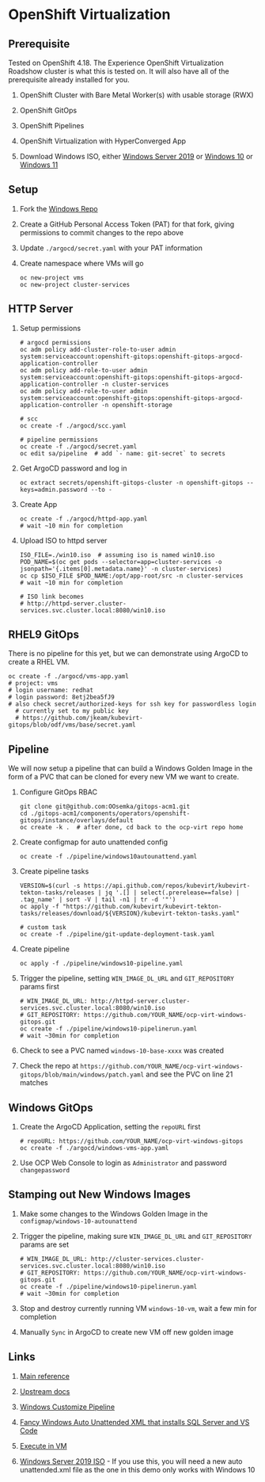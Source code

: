 # OpenShift Virtualization

## Prerequisite

Tested on OpenShift 4.18.
The Experience OpenShift Virtualization Roadshow cluster is what this is tested on.
It will also have all of the prerequisite already installed for you.

1. OpenShift Cluster with Bare Metal Worker(s) with usable storage (RWX)

2. OpenShift GitOps

3. OpenShift Pipelines

4. OpenShift Virtualization with HyperConverged App

5. Download Windows ISO,
either [Windows Server 2019](https://www.microsoft.com/en-us/evalcenter/download-windows-server-2019)
or [Windows 10](https://www.microsoft.com/en-us/software-download/windows10ISO)
or [Windows 11](https://www.microsoft.com/en-us/software-download/windows11)

## Setup

1. Fork the [Windows Repo](https://github.com/jkeam/ocp-virt-windows-gitops)

2. Create a GitHub Personal Access Token (PAT) for that fork,
giving permissions to commit changes to the repo above

3. Update `./argocd/secret.yaml` with your PAT information

4. Create namespace where VMs will go

    ```shell
    oc new-project vms
    oc new-project cluster-services
    ```

## HTTP Server

1. Setup permissions

    ```shell
    # argocd permissions
    oc adm policy add-cluster-role-to-user admin system:serviceaccount:openshift-gitops:openshift-gitops-argocd-application-controller
    oc adm policy add-role-to-user admin system:serviceaccount:openshift-gitops:openshift-gitops-argocd-application-controller -n cluster-services
    oc adm policy add-role-to-user admin system:serviceaccount:openshift-gitops:openshift-gitops-argocd-application-controller -n openshift-storage

    # scc
    oc create -f ./argocd/scc.yaml

    # pipeline permissions
    oc create -f ./argocd/secret.yaml
    oc edit sa/pipeline  # add `- name: git-secret` to secrets
    ```

2. Get ArgoCD password and log in

    ```shell
    oc extract secrets/openshift-gitops-cluster -n openshift-gitops --keys=admin.password --to -
    ```

3. Create App

    ```shell
    oc create -f ./argocd/httpd-app.yaml
    # wait ~10 min for completion
    ```

4. Upload ISO to httpd server

    ```shell
    ISO_FILE=./win10.iso  # assuming iso is named win10.iso
    POD_NAME=$(oc get pods --selector=app=cluster-services -o jsonpath='{.items[0].metadata.name}' -n cluster-services)
    oc cp $ISO_FILE $POD_NAME:/opt/app-root/src -n cluster-services
    # wait ~10 min for completion

    # ISO link becomes
    # http://httpd-server.cluster-services.svc.cluster.local:8080/win10.iso
    ```

## RHEL9 GitOps

There is no pipeline for this yet, but we can demonstrate using ArgoCD to
create a RHEL VM.

```shell
oc create -f ./argocd/vms-app.yaml
# project: vms
# login username: redhat
# login password: 8etj2bea5fJ9
# also check secret/authorized-keys for ssh key for passwordless login
  # currently set to my public key
  # https://github.com/jkeam/kubevirt-gitops/blob/odf/vms/base/secret.yaml
```

## Pipeline

We will now setup a pipeline that can build a Windows Golden Image
in the form of a PVC that can be cloned for every new VM we want to
create.

1. Configure GitOps RBAC

    ```shell
    git clone git@github.com:OOsemka/gitops-acm1.git
    cd ./gitops-acm1/components/operators/openshift-gitops/instance/overlays/default
    oc create -k .  # after done, cd back to the ocp-virt repo home
    ```

2. Create configmap for auto unattended config

    ```shell
    oc create -f ./pipeline/windows10autounattend.yaml
    ```

3. Create pipeline tasks

    ```shell
    VERSION=$(curl -s https://api.github.com/repos/kubevirt/kubevirt-tekton-tasks/releases | jq '.[] | select(.prerelease==false) | .tag_name' | sort -V | tail -n1 | tr -d '"')
    oc apply -f "https://github.com/kubevirt/kubevirt-tekton-tasks/releases/download/${VERSION}/kubevirt-tekton-tasks.yaml"

    # custom task
    oc create -f ./pipeline/git-update-deployment-task.yaml
    ```

4. Create pipeline

    ```shell
    oc apply -f ./pipeline/windows10-pipeline.yaml
    ```

5. Trigger the pipeline, setting `WIN_IMAGE_DL_URL` and `GIT_REPOSITORY` params first

    ```shell
    # WIN_IMAGE_DL_URL: http://httpd-server.cluster-services.svc.cluster.local:8080/win10.iso
    # GIT_REPOSITORY: https://github.com/YOUR_NAME/ocp-virt-windows-gitops.git
    oc create -f ./pipeline/windows10-pipelinerun.yaml
    # wait ~30min for completion
    ```

6. Check to see a PVC named `windows-10-base-xxxx` was created

7. Check the repo at
`https://github.com/YOUR_NAME/ocp-virt-windows-gitops/blob/main/windows/patch.yaml`
and see the PVC on line 21 matches

## Windows GitOps

1. Create the ArgoCD Application, setting the `repoURL` first

    ```shell
    # repoURL: https://github.com/YOUR_NAME/ocp-virt-windows-gitops
    oc create -f ./argocd/windows-vms-app.yaml
    ```

2. Use OCP Web Console to login as `Administrator` and password `changepassword`

## Stamping out New Windows Images

1. Make some changes to the Windows Golden Image in the `configmap/windows-10-autounattend`

2. Trigger the pipeline, making sure `WIN_IMAGE_DL_URL` and `GIT_REPOSITORY` params are set

    ```shell
    # WIN_IMAGE_DL_URL: http://cluster-services.cluster-services.svc.cluster.local:8080/win10.iso
    # GIT_REPOSITORY: https://github.com/YOUR_NAME/ocp-virt-windows-gitops.git
    oc create -f ./pipeline/windows10-pipelinerun.yaml
    # wait ~30min for completion
    ```

3. Stop and destroy currently running VM `windows-10-vm`, wait a few min for completion

4. Manually `Sync` in ArgoCD to create new VM off new golden image

## Links

1. [Main reference](https://docs.google.com/document/d/1T_IxWWDcVLzaHbb46sPiMV8ieOiCg-9F0xkp67fpePo/edit)

2. [Upstream docs](https://kubevirt.io/2021/Automated-Windows-Installation-With-Tekton-Pipelines.html)

3. [Windows Customize Pipeline](https://github.com/kubevirt/kubevirt-tekton-tasks/tree/main/release/pipelines/windows-customize)

4. [Fancy Windows Auto Unattended XML that installs SQL Server and VS Code](https://github.com/kubevirt/kubevirt-tekton-tasks/blob/main/release/pipelines/windows-customize/configmaps/windows-customize-configmaps.yaml)

5. [Execute in VM](https://kubevirt.io/user-guide/virtual_machines/tekton_tasks/#execute-commands-in-virtual-machines)

6. [Windows Server 2019 ISO](https://www.microsoft.com/en-us/evalcenter/download-windows-server-2019) - If you use this, you will need a new auto unattended.xml file as the one in this demo only works with Windows 10
